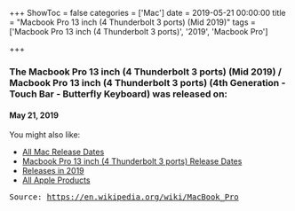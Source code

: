 +++
ShowToc = false
categories = ['Mac']
date = 2019-05-21 00:00:00
title = "Macbook Pro 13 inch (4 Thunderbolt 3 ports) (Mid 2019)"
tags = ['Macbook Pro 13 inch (4 Thunderbolt 3 ports)', '2019', 'Macbook Pro']

+++

### The Macbook Pro 13 inch (4 Thunderbolt 3 ports) (Mid 2019) / Macbook Pro 13 inch (4 Thunderbolt 3 ports) (4th Generation - Touch Bar - Butterfly Keyboard) was released on: 
#### May 21, 2019


<!--more-->


    
You might also like:

- [All Mac Release Dates](https://AppleReleaseDate.com/categories/mac/)
- [Macbook Pro 13 inch (4 Thunderbolt 3 ports) Release Dates](https://AppleReleaseDate.com/tags/macbook-pro-13-inch-(4-thunderbolt-3-ports)/)
- [Releases in 2019](https://AppleReleaseDate.com/tags/2019/)
- [All Apple Products](https://AppleReleaseDate.com/categories/)



<kbd> Source: https://en.wikipedia.org/wiki/MacBook_Pro</kbd>

